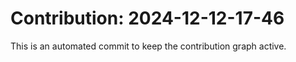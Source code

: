 # Contribution: 2024-12-12-17-46
This is an automated commit to keep the contribution graph active.
